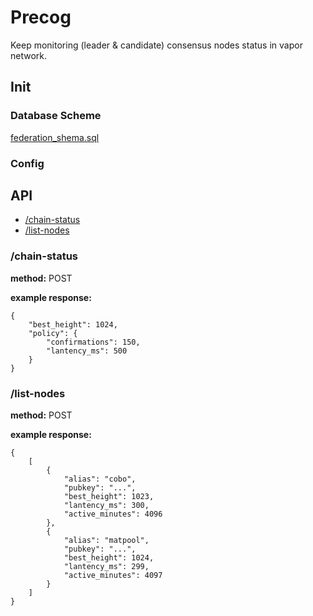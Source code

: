 # Precog

Keep monitoring (leader & candidate) consensus nodes status in vapor network.

## Init

### Database Scheme
[federation_shema.sql](./sql_dump/federation_shema.sql)

### Config

## API

+ [/chain-status](#chain-status)
+ [/list-nodes](#list-nodes)

### /chain-status

__method:__ POST

__example response:__
```
{
    "best_height": 1024,
    "policy": {
        "confirmations": 150,
        "lantency_ms": 500
    } 
}
```

### /list-nodes

__method:__ POST

__example response:__
```
{
    [
        {
            "alias": "cobo",
            "pubkey": "...",
            "best_height": 1023,
            "lantency_ms": 300,
            "active_minutes": 4096
        },
        {
            "alias": "matpool",
            "pubkey": "...",
            "best_height": 1024,
            "lantency_ms": 299,
            "active_minutes": 4097
        }
    ] 
}
```



